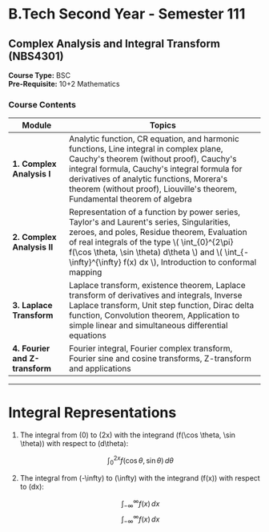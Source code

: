 # B.Tech Second Year - Semester 111

## Complex Analysis and Integral Transform (NBS4301)

**Course Type:** BSC  
**Pre-Requisite:** 10+2 Mathematics

### Course Contents

| **Module** | **Topics** |
|------------|------------|
| **1. Complex Analysis I** | Analytic function, CR equation, and harmonic functions, Line integral in complex plane, Cauchy's theorem (without proof), Cauchy's integral formula, Cauchy's integral formula for derivatives of analytic functions, Morera's theorem (without proof), Liouville's theorem, Fundamental theorem of algebra |
| **2. Complex Analysis II** | Representation of a function by power series, Taylor's and Laurent's series, Singularities, zeroes, and poles, Residue theorem, Evaluation of real integrals of the type \\( \int_{0}^{2\pi} f(\cos \theta, \sin \theta) d\theta \\) and \\( \int_{-\infty}^{\infty} f(x) dx \\), Introduction to conformal mapping |
| **3. Laplace Transform** | Laplace transform, existence theorem, Laplace transform of derivatives and integrals, Inverse Laplace transform, Unit step function, Dirac delta function, Convolution theorem, Application to simple linear and simultaneous differential equations |
| **4. Fourier and Z-transform** | Fourier integral, Fourier complex transform, Fourier sine and cosine transforms, Z-transform and applications |

---

# Integral Representations

1. The integral from \(0\) to \(2x\) with the integrand \(f(\cos \theta, \sin \theta)\) with respect to \(d\theta\):

   $$ 
   \int_{0}^{2x} f(\cos \theta, \sin \theta) \, d\theta 
   $$

2. The integral from \(-\infty\) to \(\infty\) with the integrand \(f(x)\) with respect to \(dx\):

   $$ 
   \int_{-\infty}^{\infty} f(x) \, dx 
   $$
$$
   \int_{-\infty}^{\infty} f(x) \, dx
   $$ 
